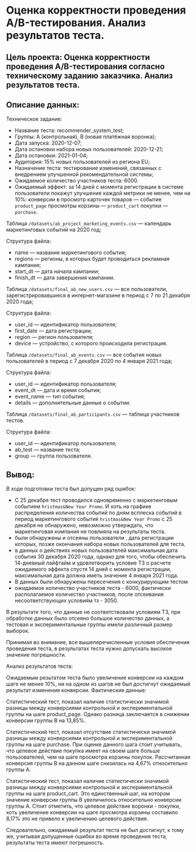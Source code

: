 # Оценка корректности проведения A/B-тестирования. Анализ результатов теста.

## Цель проекта: Оценка корректности проведения A/B-тестирования согласно техническому заданию заказчика. Анализ результатов теста.

## Описание данных: 

Техническое задание:

* Название теста: recommender_system_test;
* Группы: А (контрольная), B (новая платёжная воронка);
* Дата запуска: 2020-12-07;
* Дата остановки набора новых пользователей: 2020-12-21;
* Дата остановки: 2021-01-04;
* Аудитория: 15% новых пользователей из региона EU;
* Назначение теста: тестирование изменений, связанных с внедрением улучшенной рекомендательной системы;
* Ожидаемое количество участников теста: 6000.
* Ожидаемый эффект: за 14 дней с момента регистрации в системе пользователи покажут улучшение каждой метрики не менее, чем на 10%:
конверсии в просмотр карточек товаров — событие `product_page`
просмотры корзины — `product_cart`
покупки — `purchase`.

Таблица `/datasets/ab_project_marketing_events.csv` — календарь маркетинговых событий на 2020 год;

Структура файла:

* name — название маркетингового события;
* regions — регионы, в которых будет проводиться рекламная кампания;
* start_dt — дата начала кампании;
* finish_dt — дата завершения кампании.

Таблица `/datasets/final_ab_new_users.csv` — все пользователи, зарегистрировавшиеся в интернет-магазине в период с 7 по 21 декабря 2020 года;

Структура файла:

* user_id — идентификатор пользователя;
* first_date — дата регистрации;
* region — регион пользователя;
* device — устройство, с которого происходила регистрация.

Таблица `/datasets/final_ab_events.csv` — все события новых пользователей в период с 7 декабря 2020 по 4 января 2021 года;

Структура файла:

* user_id — идентификатор пользователя;
* event_dt — дата и время события;
* event_name — тип события;
* details — дополнительные данные о событии. 

Таблица `/datasets/final_ab_participants.csv` — таблица участников тестов.

Структура файла:

* user_id — идентификатор пользователя;
* ab_test — название теста;
* group — группа пользователя.

## Вывод:
В ходе подготовки теста был допущен ряд ошибок:

* С 25 декабря тест проводился одновременно с маркетинговым событием `hristmas&New Year Promo`. И хоть на графике распределения количества событий по дням всплеска событий в период маркетингового события `hristmas&New Year Promo` с 25 декабря не обнаружено, невозможно утверждать, что маркетинговая компания не повлияла на результаты теста.
* были обнаружены и отсеяны пользователи , дата регистрации которых, позже окончания набора новых пользователей для теста.
* в данных о действиях новых пользователей максимальная дата события 30 декабря 2020 года, однако для того, чтобы обеспечить 14-дневный лайфтайм и удовлетворить условие ТЗ о расчете ожидаемого эффекта спустя 14 дней с момента регистрации, максимальная дата должна иметь значение 4 января 2021 года.
* В данных были обнаружены пересечения с конкурирующим тестом
* ожидаемое количество участников теста - 6000, фактически располагаемое количество участников, после отсеивания несоответствующих условиям тз - 3050.

В результате того, что данные не соответствовали условиям ТЗ, при обработке данных было отсеяно большое количество данных, а тестовая и экспериментальные группы имели различный размер выборок.

Принимая во внимание, все вышеперечисленные условия обеспечения проведения теста, в результатах теста нужно допускать высокое значение погрешности.

Анализ результатов теста:

Ожидаемым резьтатом теста было увеличение конверсии на каждом шаге не мение 10%, ни на одном из шагов не был достигнут ожидаемый результат изменения конверсии. Фактические данные:

Статистический тест, показал наличие статистически значимой разницы между конверсиями контрольной и экспериментальной группы на шаге product_page. Однако разница заключается в снижении конверсии группы В на 13,85%.

Статистический тест, показал отсутствие статистически значимой разницы между конверсиями контрольной и экспериментальной группы на шаге purchase. При оценке данного шага стоит учитывать, что целевое действие покупка имеет на своем шаге больше пользователей, чем на шаге просмотра корзины покупок. Рассчитанная конверсия группы В на данном шаге снизилась на 4,67% относительно группы А.

Статистический тест, показал наличие статистически значимой разницы между конверсиями контрольной и экспериментальной группы на шаге product_cart. Это единственный шаг, на котором значение конверсии группы В увеличилось относительно конверсии группы А. Стоит отметить, что целевое действие воронки - покупки, хоть увеличение конверсии на шаге просмотра корзины составило 8,17% это не привело к увеличению целевого действия.

Следовательно, ожидаемый результат теста не был достигнут, к тому же, учитывая допущенные ошибки во время проведения теста, результаты теста имеют погрешность.